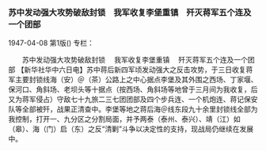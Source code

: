 ### 苏中发动强大攻势破敌封锁　我军收复李堡重镇　歼灭蒋军五个连及一个团部

1947-04-08
第1版()
专栏：

　　苏中发动强大攻势破敌封锁
  　我军收复李堡重镇
  　歼灭蒋军五个连及一个团部
    【新华社华中六日电】苏中蒋后新四军顷发动强大之反击攻势，于三日收复蒋军主要封锁线海（安）＠（茶）公路上之中心据点李堡及其外围之西场、丁家堰、保河口、角斜场、老坝头等十据点（按西场、角斜场等地曾于三月间为我收复，后又为蒋军侵占）守敌七十九旅二三七团团部及四个步兵连、一个机炮连、蒋记保安队等全部被歼，战果正清查中。李堡等地之蒋后海＠线东段九十余里封锁线全部为我控制，打开一、九分区之分割局面，并予两泰（泰州、泰兴）、靖（江）如（皋）、海（门）启（东）之反“清剿”斗争以决定性的支持，现战局仍继续在发展中。

